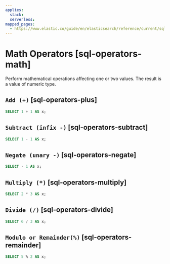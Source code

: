 ```yaml
---
applies:
  stack:
  serverless:
mapped_pages:
  - https://www.elastic.co/guide/en/elasticsearch/reference/current/sql-operators-math.html
---
```


# Math Operators [sql-operators-math]

Perform mathematical operations affecting one or two values. The result is a value of numeric type.

## `Add (+)` [sql-operators-plus]

```sql
SELECT 1 + 1 AS x;
```


## `Subtract (infix -)` [sql-operators-subtract]

```sql
SELECT 1 - 1 AS x;
```


## `Negate (unary -)` [sql-operators-negate]

```sql
SELECT - 1 AS x;
```


## `Multiply (*)` [sql-operators-multiply]

```sql
SELECT 2 * 3 AS x;
```


## `Divide (/)` [sql-operators-divide]

```sql
SELECT 6 / 3 AS x;
```


## `Modulo or Remainder(%)` [sql-operators-remainder]

```sql
SELECT 5 % 2 AS x;
```


